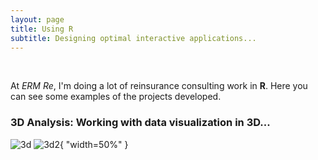 ```yaml
---
layout: page
title: Using R
subtitle: Designing optimal interactive applications...
---
```


 <br>
 
At *ERM Re*, I'm doing a lot of reinsurance consulting work in **R**. Here you can see some examples of the projects developed.
 <br>
 
### 3D Analysis: Working with data visualization in 3D...
![3d](http://i64.tinypic.com/ngubye.png)
![3d2](http://i63.tinypic.com/25tiaad.png){ "width=50%" }


